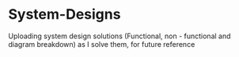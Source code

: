 # System-Designs
Uploading system design solutions (Functional, non - functional and diagram breakdown) as I solve them, for future reference
